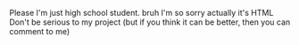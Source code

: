 Please I'm just high school student. bruh I'm so sorry actually it's HTML
Don't be serious to my project (but if you think it can be better, then you can comment to me)

